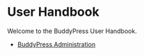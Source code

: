 # User Handbook

Welcome to the BuddyPress User Handbook.

- [BuddyPress Administration](./administration/README.md)
